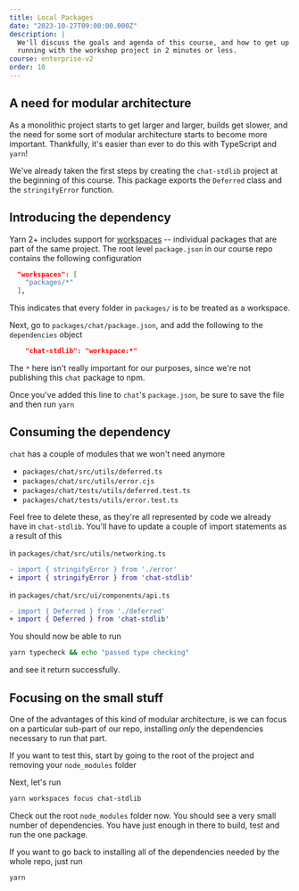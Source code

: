 ```yaml
---
title: Local Packages
date: "2023-10-27T09:00:00.000Z"
description: |
  We'll discuss the goals and agenda of this course, and how to get up and
  running with the workshop project in 2 minutes or less.
course: enterprise-v2
order: 10
---
```


## A need for modular architecture

As a monolithic project starts to get larger and larger, builds get slower, and the need for some sort of modular architecture starts to become more important. Thankfully, it's easier than ever to do this with TypeScript and `yarn`!

We've already taken the first steps by creating the `chat-stdlib` project at the beginning of this course. This package exports the `Deferred` class and the `stringifyError` function.

## Introducing the dependency

Yarn 2+ includes support for [workspaces](https://yarnpkg.com/features/workspaces) -- individual packages that are part of the same project. The root level `package.json` in our course repo contains the following configuration

```json
  "workspaces": [
    "packages/*"
  ],
```

This indicates that every folder in `packages/` is to be treated as a workspace.

Next, go to `packages/chat/package.json`, and add the following to the `dependencies` object

```json
    "chat-stdlib": "workspace:*"
```

The `*` here isn't really important for our purposes, since we're not publishing this `chat` package to npm.

Once you've added this line to `chat`'s `package.json`, be sure to save the file and then run `yarn`

## Consuming the dependency

`chat` has a couple of modules that we won't need anymore

- `packages/chat/src/utils/deferred.ts`
- `packages/chat/src/utils/error.cjs`
- `packages/chat/tests/utils/deferred.test.ts`
- `packages/chat/tests/utils/error.test.ts`

Feel free to delete these, as they're all represented by code we already have in `chat-stdlib`. You'll have to update a couple of import statements as a result of this

in `packages/chat/src/utils/networking.ts`

```diff
- import { stringifyError } from './error'
+ import { stringifyError } from 'chat-stdlib'
```

in `packages/chat/src/ui/components/api.ts`

```diff
- import { Deferred } from './deferred'
+ import { Deferred } from 'chat-stdlib'
```

You should now be able to run

```sh
yarn typecheck && echo "passed type checking"
```

and see it return successfully.

## Focusing on the small stuff

One of the advantages of this kind of modular architecture, is we can focus on a particular sub-part of our repo, installing _only_ the dependencies necessary to run that part.

If you want to test this, start by going to the root of the project and removing your `node_modules` folder

Next, let's run

```sh
yarn workspaces focus chat-stdlib
```

Check out the root `node_modules` folder now. You should see a very small number of dependencies. You have just enough in there to build, test and run the one package.

If you want to go back to installing all of the dependencies needed by the whole repo, just run

```sh
yarn
```
